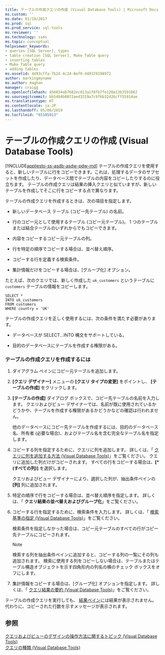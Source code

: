 ```yaml
---
title: テーブルの作成クエリの作成 (Visual Database Tools) | Microsoft Docs
ms.custom: ''
ms.date: 01/19/2017
ms.prod: sql
ms.prod_service: sql-tools
ms.reviewer: ''
ms.technology: ssms
ms.topic: conceptual
helpviewer_keywords:
- queries [SQL Server], types
- table creation [SQL Server], Make Table query
- inserting tables
- Make Table query
- adding tables
ms.assetid: 4493cffa-7b2d-4c24-8ef0-d49329198972
author: markingmyname
ms.author: maghan
manager: craigg
ms.openlocfilehash: 456834ab7682ec013a1f8fb7fe120a13b3591862
ms.sourcegitcommit: bb5484b08f2aed3319a7c9f6b32d26cff5591dae
ms.translationtype: HT
ms.contentlocale: ja-JP
ms.lasthandoff: 05/06/2019
ms.locfileid: "65105913"
---
```

# <a name="create-make-table-queries-visual-database-tools"></a>テーブルの作成クエリの作成 (Visual Database Tools)
[!INCLUDE[appliesto-ss-asdb-asdw-pdw-md](../../includes/appliesto-ss-asdb-asdw-pdw-md.md)]
テーブルの作成クエリを使用すると、新しいテーブルに行をコピーできます。これは、処理するデータのサブセットを作成したり、データベース間でテーブルの内容をコピーしたりするのに役立ちます。 テーブルの作成クエリは結果の挿入クエリと似ていますが、新しいテーブルを作成してそこに行をコピーする点で異なります。  
  
テーブルの作成クエリを作成するときは、次の項目を指定します。  
  
-   新しいデータベース テーブル (コピー先テーブル) の名前。  
  
-   行のコピー元として使用するテーブル (コピー元テーブル)。 1 つのテーブルまたは結合テーブルのいずれからでもコピーできます。  
  
-   内容をコピーするコピー元テーブルの列。  
  
-   行を特定の順序でコピーする場合は、並べ替え順序。  
  
-   コピーする行を定義する検索条件。  
  
-   集計情報だけをコピーする場合は、[グループ化] オプション。  
  
たとえば、次のクエリでは、新しく作成した `uk_customers` というテーブルに `customers` テーブルの情報をコピーします。  
  
```  
SELECT *   
INTO uk_customers  
FROM customers  
WHERE country = 'UK'  
```  
  
テーブルの作成クエリを正しく使用するには、次の条件を満たす必要があります。  
  
-   データベースが SELECT...INTO 構文をサポートしている。  
  
-   目的のデータベースにテーブルを作成する権限がある。  
  
### <a name="to-create-a-make-table-query"></a>テーブルの作成クエリを作成するには  
  
1.  ダイアグラム ペインにコピー元テーブルを追加します。  
  
2.  **[クエリ デザイナー]** メニューの **[クエリ タイプの変更]** をポイントし、 **[テーブルの作成]** をクリックします。  
  
3.  **[テーブルの作成]** ダイアログ ボックスで、コピー先テーブルの名前を入力します。 クエリおよびビュー デザイナーでは、名前が既に使用されているかどうかや、テーブルを作成する権限があるかどうかなどの確認は行われません。  
  
    他のデータベースにコピー先テーブルを作成するには、目的のデータベース名、所有者 (必要な場合)、およびテーブル名を含む完全なテーブル名を指定します。  
  
4.  コピーする列を指定するために、クエリに列を追加します。 詳しくは、「 [クエリに列を追加する方法 (Visual Database Tools)](../../ssms/visual-db-tools/add-columns-to-queries-visual-database-tools.md)」をご覧ください。 クエリに追加した列だけがコピーされます。 すべての行をコピーする場合は、**[&#42; (すべての列)]** を選択します。  
  
    クエリおよびビュー デザイナーにより、選択した列が、抽出条件ペインの **[列]** 列に追加されます。  
  
5.  特定の順序で行をコピーする場合は、並べ替え順序を指定します。 詳しくは、「 **クエリ結果の並べ替えおよびグループ化**」をご覧ください。  
  
6.  コピーする行を指定するために、検索条件を入力します。 詳しくは、「 [検索基準の指定 (Visual Database Tools)](../../ssms/visual-db-tools/specify-search-criteria-visual-database-tools.md)」をご覧ください。  
  
    検索条件を指定しなかった場合は、コピー元テーブルのすべての行がコピー先テーブルにコピーされます。  
  
    > [!NOTE]  
    > 検索する列を抽出条件ペインに追加すると、コピーする列の一覧にその列も追加されます。 検索に使用する列をコピーしない場合は、テーブルまたはテーブル構造オブジェクトを示す四角形内の列名の横のチェック ボックスをオフにします。  
  
7.  集計情報をコピーする場合は、[グループ化] オプションを指定します。 詳しくは、「 [クエリ結果の要約 (Visual Database Tools)](../../ssms/visual-db-tools/summarize-query-results-visual-database-tools.md)」をご覧ください。  
  
テーブルの作成クエリを実行しても、 [結果ペイン](../../ssms/visual-db-tools/results-pane-visual-database-tools.md)には結果が表示されません。 代わりに、コピーされた行数を示すメッセージが表示されます。  
  
## <a name="see-also"></a>参照  
[クエリおよびビューのデザインの操作方法に関するトピック (Visual Database Tools)](../../ssms/visual-db-tools/design-queries-and-views-how-to-topics-visual-database-tools.md)  
[クエリの種類 (Visual Database Tools)](../../ssms/visual-db-tools/types-of-queries-visual-database-tools.md)  
  
